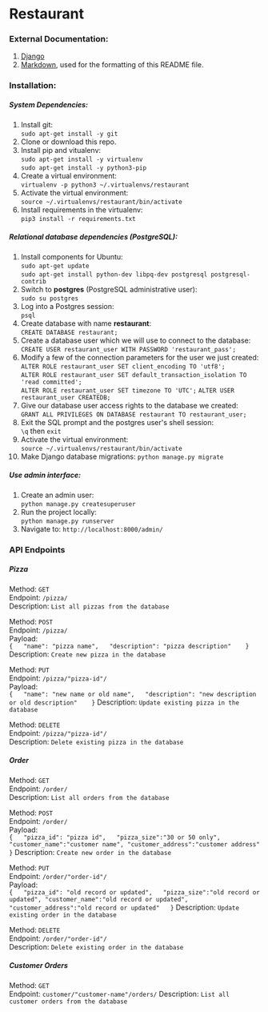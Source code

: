 # Restaurant
### External Documentation:

1. [Django](https://docs.djangoproject.com/en/2.0/releases/2.0/)
2. [Markdown](https://bitbucket.org/tutorials/markdowndemo), used for the formatting of this README file.

### Installation:
##### System Dependencies:

1. Install git:  
`sudo apt-get install -y git`
2. Clone or download this repo.
3. Install pip and vitualenv:  
`sudo apt-get install -y virtualenv`  
`sudo apt-get install -y python3-pip`
4. Create a virtual environment:  
`virtualenv -p python3 ~/.virtualenvs/restaurant`
5. Activate the virtual environment:  
`source ~/.virtualenvs/restaurant/bin/activate`
6. Install requirements in the virtualenv:  
`pip3 install -r requirements.txt`

##### Relational database dependencies (PostgreSQL):
1. Install components for Ubuntu:  
`sudo apt-get update`  
`sudo apt-get install python-dev libpq-dev postgresql postgresql-contrib`
2. Switch to **postgres** (PostgreSQL administrative user):  
`sudo su postgres`
3. Log into a Postgres session:  
`psql`
4. Create database with name **restaurant**:  
`CREATE DATABASE restaurant;`
5. Create a database user which we will use to connect to the database:  
`CREATE USER restaurant_user WITH PASSWORD 'restaurant_pass';`
6. Modify a few of the connection parameters for the user we just created:  
`ALTER ROLE restaurant_user SET client_encoding TO 'utf8';`  
`ALTER ROLE restaurant_user SET default_transaction_isolation TO 'read committed';`  
`ALTER ROLE restaurant_user SET timezone TO 'UTC';` 
`ALTER USER restaurant_user CREATEDB;`
7. Give our database user access rights to the database we created:  
`GRANT ALL PRIVILEGES ON DATABASE restaurant TO restaurant_user;`
8. Exit the SQL prompt and the postgres user's shell session:  
`\q` then `exit`
9. Activate the virtual environment:  
`source ~/.virtualenvs/restaurant/bin/activate`
10. Make Django database migrations: 
`python manage.py migrate`

##### Use admin interface:
1. Create an admin user:  
`python manage.py createsuperuser`
2. Run the project locally:  
`python manage.py runserver`
3. Navigate to: `http://localhost:8000/admin/`
 

### API Endpoints
##### Pizza
Method: `GET`  
Endpoint: `/pizza/`  
Description: `List all pizzas from the database`

Method: `POST`  
Endpoint: `/pizza/`  
Payload:  
`{  
    "name": "pizza name",  
    "description": "pizza description"   
}`
Description: `Create new pizza in the database`

Method: `PUT`  
Endpoint: `/pizza/"pizza-id"/`  
Payload:  
`{  
    "name": "new name or old name",  
    "description": "new description or old description"   
}`
Description: `Update existing pizza in the database`

Method: `DELETE`  
Endpoint: `/pizza/"pizza-id"/`  
Description: `Delete existing pizza in the database`

##### Order
Method: `GET`  
Endpoint: `/order/`  
Description: `List all orders from the database`

Method: `POST`  
Endpoint: `/order/`  
Payload:  
`{  
    "pizza_id": "pizza id",  
    "pizza_size":"30 or 50 only",
	"customer_name":"customer name",
	"customer_address":"customer address"  
}`
Description: `Create new order in the database`

Method: `PUT`  
Endpoint: `/order/"order-id"/`  
Payload:  
`{  
    "pizza_id": "old record or updated",  
    "pizza_size":"old record or updated",
	"customer_name":"old record or updated",
	"customer_address":"old record or updated"  
}`
Description: `Update existing order in the database`

Method: `DELETE`  
Endpoint: `/order/"order-id"/`  
Description: `Delete existing order in the database`

##### Customer Orders
Method: `GET`  
Endpoint: `customer/"customer-name"/orders/` 
Description: `List all customer orders from the database`

